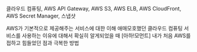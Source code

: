 클라우드 컴퓨팅, AWS API Gateway, AWS S3, AWS ELB, AWS CloudFront, AWS Secret Manager, 스냅샷

AWS가 기본적으로 제공해주는 서비스에 대한 이해
애매모호했던 클라우드 컴퓨팅 서비스를 사용하는 이유에 대해서 확실히 알게되었을 때
[아하!모먼트] 내가 처음 AWS를 접하고 힘들었던 점과 극복한 방법
